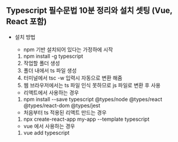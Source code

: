 ## Typescript 필수문법 10분 정리와 설치 셋팅 (Vue, React 포함)

- 설치 방법

  - npm 기반 설치되어 있다는 가정하에 시작

  1. npm install -g typescript
  2. 작업할 폴더 생성
  3. 폴더 내에서 ts 파일 생성
  4. 터미널에서 tsc -w 입력시 자동으로 변환 해줌
  5. 웹 브라우저에서는 ts 파일 인식 못하므로 js 파일로 변환 후 사용

  - 리액트에서 사용하는 경우

  1. npm install --save typescript @types/node @types/react @types/react-dom @types/jest

  - 처음부터 ts 적용된 리액트 만드는 경우

  1. npx create-react-app my-app --template typescript

  - vue 에서 사용하는 경우

  1. vue add typescript
